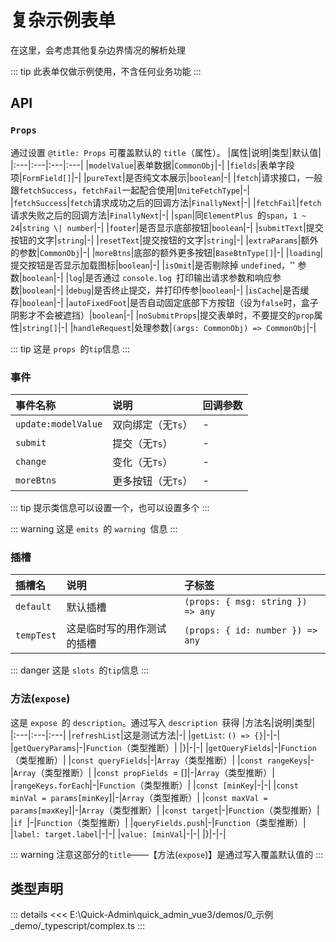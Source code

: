 # 复杂示例表单

在这里，会考虑其他复杂边界情况的解析处理



::: tip
此表单仅做示例使用，不含任何业务功能
:::




## API

### `Props`


通过设置 `@title: Props` 可覆盖默认的 `title`（属性）。
|属性|说明|类型|默认值|
|:---|:---|:---|:---|
|`modelValue`|表单数据|`CommonObj`|-|
|`fields`|表单字段项|`FormField[]`|-|
|`pureText`|是否纯文本展示|`boolean`|-|
|`fetch`|请求接口，一般跟`fetchSuccess`，`fetchFail`一起配合使用|`UniteFetchType`|-|
|`fetchSuccess`|`fetch`请求成功之后的回调方法|`FinallyNext`|-|
|`fetchFail`|`fetch`请求失败之后的回调方法|`FinallyNext`|-|
|`span`|同`ElementPlus `的`span`，`1 ~ 24`|`string \| number`|-|
|`footer`|是否显示底部按钮|`boolean`|-|
|`submitText`|提交按钮的文字|`string`|-|
|`resetText`|提交按钮的文字|`string`|-|
|`extraParams`|额外的参数|`CommonObj`|-|
|`moreBtns`|底部的额外更多按钮|`BaseBtnType[]`|-|
|`loading`|提交按钮是否显示加载图标|`boolean`|-|
|`isOmit`|是否剔除掉 `undefined`，'' 参数|`boolean`|-|
|`log`|是否通过 `console.log `打印输出请求参数和响应参数|`boolean`|-|
|`debug`|是否终止提交，并打印传参|`boolean`|-|
|`isCache`|是否缓存|`boolean`|-|
|`autoFixedFoot`|是否自动固定底部下方按钮（设为`false`时，盒子阴影才不会被遮挡）|`boolean`|-|
|`noSubmitProps`|提交表单时，不要提交的`prop`属性|`string[]`|-|
|`handleRequest`|处理参数|`(args: CommonObj) => CommonObj`|-|


::: tip
这是 `props `的`tip`信息
:::


### 事件

|事件名称|说明|回调参数|
|:---|:---|:---|
|`update:modelValue`|双向绑定（无`Ts`）|-|
|`submit`|提交（无`Ts`）|-|
|`change`|变化（无`Ts`）|-|
|`moreBtns`|更多按钮（无`Ts`）|-|


::: tip
提示类信息可以设置一个，也可以设置多个
:::


::: warning
这是 `emits `的 `warning `信息
:::


### 插槽

|插槽名|说明|子标签|
|:---|:---|:---|
|`default`|默认插槽|`(props: { msg: string }) => any`|
|`tempTest`|这是临时写的用作测试的插槽|`(props: { id: number }) => any`|


::: danger
这是 `slots `的`tip`信息
:::


### 方法(`expose`)


这是 `expose `的 `description`。通过写入 `description `获得
|方法名|说明|类型|
|:---|:---|:---|
|`refreshList`|这是测试方法|-|
|`getList`: `() => {}`|-|-|
|`getQueryParams`|-|`Function`（类型推断）|
|}|-|-|
|`getQueryFields`|-|`Function`（类型推断）|
|`const queryFields`|-|`Array`（类型推断）|
|`const rangeKeys`|-|`Array`（类型推断）|
|`const propFields `= []|-|`Array`（类型推断）|
|`rangeKeys.forEach`|-|`Function`（类型推断）|
|`const [minKey`|-|-|
|`const minVal = params[minKey`]|-|`Array`（类型推断）|
|`const maxVal = params[maxKey`]|-|`Array`（类型推断）|
|`const target`|-|`Function`（类型推断）|
|`if `|-|`Function`（类型推断）|
|`queryFields.push`|-|`Function`（类型推断）|
|`label: target.label`|-|-|
|`value: [minVal`|-|-|
|}|-|-|


::: warning
注意这部分的`title`——【方法(`expose`)】是通过写入覆盖默认值的
:::





## 类型声明
::: details
<<< E:\Quick-Admin\quick_admin_vue3/demos/0_示例_demo/_typescript/complex.ts
:::  


